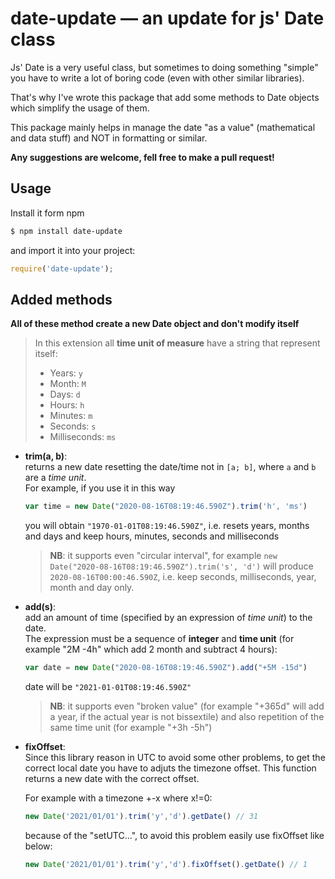 # date-update — an update for js' Date class

Js' Date is a very useful class, but sometimes to doing something "simple" you have to write a lot of boring code (even with other similar libraries).

That's why I've wrote this package that add some methods to Date objects which simplify the usage of them.

This package mainly helps in manage the date "as a value" (mathematical and data stuff) and NOT in formatting or similar.

**Any suggestions are welcome, fell free to make a pull request!**


## Usage

Install it form npm
```bash
$ npm install date-update
```
and import it into your project:
```javascript
require('date-update');
```

## Added methods

**All of these method create a new Date object and don't modify itself**

> In this extension all **time unit of measure** have a string that represent itself:
> - Years: `y`
> - Month: `M`
> - Days: `d`
> - Hours: `h`
> - Minutes: `m`
> - Seconds: `s`
> - Milliseconds: `ms`

- **trim(a, b)**: \
	returns a new date resetting the date/time not in `[a; b]`, where `a` and `b` are a _time unit_. \
	For example, if you use it in this way
	```javascript
	var time = new Date("2020-08-16T08:19:46.590Z").trim('h', 'ms')
	```
	you will obtain `"1970-01-01T08:19:46.590Z"`, i.e. resets years, months and days and keep hours, minutes, seconds and milliseconds

	> **NB**: it supports even "circular interval", for example `new Date("2020-08-16T08:19:46.590Z").trim('s', 'd')` will produce `2020-08-16T00:00:46.590Z`, i.e. keep seconds, milliseconds, year, month and day only.

- **add(s)**: \
	add an amount of time (specified by an expression of _time unit_) to the date. \
	The expression must be a sequence of **integer** and **time unit** (for example "2M -4h" which add 2 month and subtract 4 hours):
	```javascript
	var date = new Date("2020-08-16T08:19:46.590Z").add("+5M -15d")
	```
	date will be `"2021-01-01T08:19:46.590Z"`

	> **NB**: it supports even "broken value" (for example "+365d" will add a year, if the actual year is not bissextile) and also repetition of the same time unit (for example "+3h -5h")

- **fixOffset**: \
	Since this library reason in UTC to avoid some other problems, to get the correct local date you have to adjuts the timezone offset.
	This function returns a new date with the correct offset.

	For example with a timezone +-x where x!=0:
	```javascript
	new Date('2021/01/01').trim('y','d').getDate() // 31
	```
	because of the "setUTC...", to avoid this problem easily use fixOffset like below:
	```javascript
	new Date('2021/01/01').trim('y','d').fixOffset().getDate() // 1
	```
